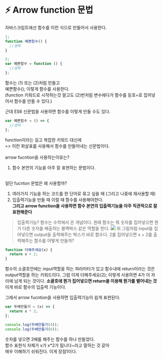 # ⚡️ Arrow function 문법

자바스크립트에선 함수를 이런 식으로 만들어서 사용한다.

```js
1;
function 예쁜함수() {
  //생략
}

2;
var 예쁜함수 = function () {
  //생략
};
```

함수는 (1) 또는 (2)처럼 만들고 <br>
예쁜함수(); 이렇게 함수를 사용한다. <br>
(function 키워드로 시작하는것 말고도 (2)번처럼 변수에다가 함수를 등호=로 집어넣어서 함수를 만들 수 있다.) <br>

근데 ES6 신문법을 사용하면 함수를 이렇게 만들 수도 있다. <br>

```js
var 예쁜함수 = () => {
  //생략
};
```

function이라는 길고 복잡한 키워드 대신에 <br>
=> 이런 화살표를 사용해서 함수를 만들어내는 신문법이다. <br>
<br>
arrow fucntion을 사용하는이유는?<br>

1. 함수 본연의 기능을 아주 잘 표현하는 문법이다.<br>
   <br>

일단 fucnton 문법은 왜 사용할까?<br>

1. 여러가지 기능을 하는 코드를 한 단어로 묶고 싶을 때 (그리고 나중에 재사용할 때)
2. 입출력기능을 만들 때
   이럴 때 함수를 사용해야한다. <br>
   **그리고 arrow function을 사용하면 함수 본연의 입출력기능을 아주 직관적으로 잘 표현해준다**<br>

> 입출력기능?
> 함수는 수학에서 온 개념이다.
> 원래 함수는 뭐 숫자를 집어넣으면 뭔가 다른 숫자를 배출하는 블랙박스 같은 역할을 한다.
> ![](https://velog.velcdn.com/images/hosickk/post/f3871c42-ace4-4408-8829-79eaed71cf26/image.png)
> 위 그림처럼 input을 집어넣으면 output을 출력해주는 박스가 바로 함수다.
> 2를 집어넣으면 x + 2를 출력해주는 함수를 어떻게 만들까?

```js
function 더해주세요(x) {
  return x + 2;
}
```

함수의 소괄호안에는 input역할을 하는 파라미터가 있고
함수내에 return이라는 것은 output역할을 하는 키워드이다.
그럼 이제 더해주세요(2); 이렇게 사용하면 4가 이 자리에 남게 되는 것이다.
**소괄호에 뭔가 집어넣으면 return을 이용해 뭔가를 뱉어내는 것**
이게 바로 함수의 입출력 기능이다.

그래서 arrow fucntion을 사용하면 입출력기능이 쉽게 표현된다.

```js
var 두배만들기 = (x) => {
  return x * 2;
};

console.log(두배만들기(4));
console.log(두배만들기(8));
```

숫자를 넣으면 2배를 해주는 함수를 하나 만들었다. <br>
함수 표현식 자체가 x가 x\*2가 됩니다~라고 말하는 것 같아 <br>
매우 이해하기 쉬워진다. 이게 장점1이다. <br>
